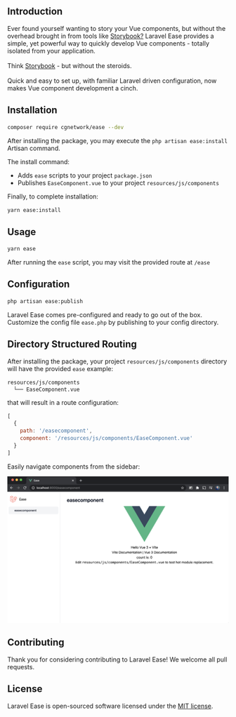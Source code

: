 ## Introduction

Ever found yourself wanting to story your Vue components, but without the overhead brought in from tools like [Storybook?](https://storybook.js.org/)
Laravel Ease provides a simple, yet powerful way to quickly develop Vue components - totally isolated from your application.
<br/>
<br/>
Think [Storybook](https://storybook.js.org/) - but without the steroids.
<br/>
<br/>
Quick and easy to set up, with familiar Laravel driven configuration, now makes Vue component development a cinch.

## Installation

```bash
composer require cgnetwork/ease --dev
```

After installing the package, you may execute the `php artisan ease:install` Artisan command.

The install command:

* Adds `ease` scripts to your project `package.json`
* Publishes `EaseComponent.vue` to your project `resources/js/components`

Finally, to complete installation:
```bash
yarn ease:install
```

## Usage

```bash
yarn ease
```

After running the `ease` script, you may visit the provided route at `/ease`

## Configuration

```bash
php artisan ease:publish
```

Laravel Ease comes pre-configured and ready to go out of the box. Customize the config file `ease.php` by publishing to your config directory.

## Directory Structured Routing

After installing the package, your project `resources/js/components` directory will have the provided `ease` example:

```
resources/js/components
  └── EaseComponent.vue
```

that will result in a route configuration:

```js
[
  {
    path: '/easecomponent',
    component: '/resources/js/components/EaseComponent.vue'
  }
]
```

Easily navigate components from the sidebar:

![example.index.vue](https://raw.githubusercontent.com/cgnetwork/laravel-ease/master/docs/EaseComponent.png)

## Contributing

Thank you for considering contributing to Laravel Ease! We welcome all pull requests.

## License

Laravel Ease is open-sourced software licensed under the [MIT license](https://github.com/cgnetwork/laravel-ease/blob/master/LICENSE).
